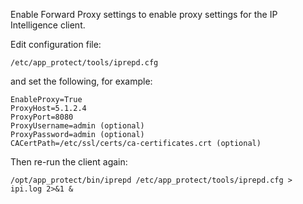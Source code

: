 Enable Forward Proxy settings to enable proxy settings for the IP Intelligence client. 

Edit configuration file:
```shell
/etc/app_protect/tools/iprepd.cfg
```
and set the following, for example:
```shell
EnableProxy=True 
ProxyHost=5.1.2.4
ProxyPort=8080
ProxyUsername=admin (optional)
ProxyPassword=admin (optional)
CACertPath=/etc/ssl/certs/ca-certificates.crt (optional)
```
Then re-run the client again:
```shell
/opt/app_protect/bin/iprepd /etc/app_protect/tools/iprepd.cfg > ipi.log 2>&1 &
```
